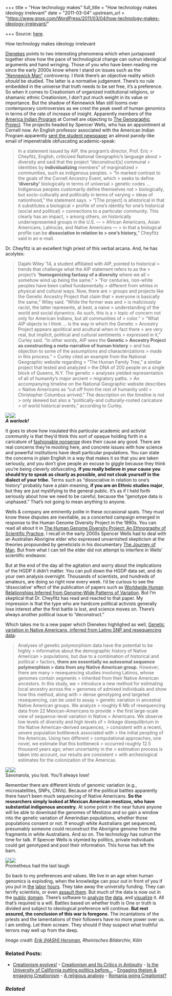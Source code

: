 +++
title = "How technology makes"
full_title = "How technology makes ideology irrelevant"
date = "2011-03-04"
upstream_url = "https://www.gnxp.com/WordPress/2011/03/04/how-technology-makes-ideology-irrelevant/"

+++
Source: [here](https://www.gnxp.com/WordPress/2011/03/04/how-technology-makes-ideology-irrelevant/).

How technology makes ideology irrelevant

[Dienekes](https://dienekes.blogspot.com/2011/03/genetic-variation-in-native-americans.html) points to two interesting phenomena which when juxtaposed together show how the pace of technological change can outrun ideological arguments and hand wringing. Those of you who have been reading me since the early 2000s know where I stand on issues such as the [“Kennewick Man”](https://en.wikipedia.org/wiki/Kennewick_Man) controversy. I think there’s an objective reality which *should* be studied. The latter is a normative judgement. There’s no rule embedded in the universe that truth needs to be set free, it’s a preference. So when it comes to Creationism of organized institutional religions, or shamanic ethnic Creationism, I don’t put much weight in its value or importance. But the shadow of Kennewick Man still looms over contemporary controversies as we crest the peak swell of human genomics in terms of the rate of increase of insight. Apparently members of the [America Indian Program](http://aip.cornell.edu/) at Cornell are objecting to [The Genographic Project](https://genographic.nationalgeographic.com/genographic/index.html). The projectis headed by Spencer Wells, who has an appointment at Cornell now. An English professor associated with the American Indian Program apparently [sent the student newspaper](www.cornellsun.com/section/news/content/2011/03/01/american-indian-program-opposes-genetic-ancestry-project) an almost parody-like email of impenetrable obfuscating academic-speak:

> In a statement issued by AIP, the program’s director, Prof. Eric > Cheyfitz, English, criticized National Geographic’s language about > diversity and said that the project “deconstruct\[s\] communal > identities by **individualizing** members” of marginalized > communities, such as indigenous peoples. >
> “In marked contrast to the goals of the Cornell Ancestry Event, which > seeks to define **‘diversity’** biologically in terms of universal > genetic codes … Indigenous peoples customarily define themselves not > biologically, but socio-culturally and politically in terms of varying > ideas of nationhood,” the statement says. >
> “\[The project\] is ahistorical in that it substitutes a biological > profile of one’s identity for one’s historical (social and political) > connections to a particular community. This clearly has an impact, > among others, on historically underrepresented groups in the U.S. — > African Americans, Asian Americans, Latino/as, and Native Americans — > in that a biological profile can be **dissociative in relation to > one’s history,**” Cheyfitz said in an e-mail.

Dr. Cheyfitz is an excellent high priest of this verbal arcana. And, he has acolytes:

> Dajahi Wiley ’14, a student affiliated with AIP, pointed to historical > trends that challenge what the AIP statement refers to as the > project’s “**homogenizing fantasy of a diversity** where we all > somehow wind up being the same.” >
> “For centuries, non-white peoples have been called fundamentally > different from whites in physical and cultural ways. Now, there are > groups and projects like the Genetic Ancestry Project that claim that > everyone is basically the same,” Wiley said. “While the former was and > is maliciously racist, the latter represents, at best, a naive > understanding of the world and social dynamics. As such, this is a > topic of concern not only for American Indians, but all communities of > color.” >
> “What AIP objects to I think … is the way in which the Genetic > Ancestry Project appears apolitical and acultural when in fact there > are very real, but implicit, political and cultural sentiments > expressed in it,” Curley said. “In other words, AIP sees the **Genetic > Ancestry Project as constructing a meta-narrative of human history** > and has objection to some of the assumptions and characterizations > made in this process.” >
> Curley cited an example from the National Geographic website regarding > “The Human Family Tree,” a similar project that tested and analyzed > the DNA of 200 people on a single block of Queens, N.Y. The genetic > analyses yielded representation of all of humanity’s major ancient > migratory paths. >
> An accompanying timeline on the National Geographic website describes > Native Americans as “cut off from the rest of humanity until > Christopher Columbus arrived.” The description on the timeline is not > only skewed but also a “politically-and culturally-rooted caricature > of world historical events,” according to Curley.

[![](https://i0.wp.com/blogs.discovermagazine.com/gnxp/files/2011/03/300px-Spencer_Wells_2007.png?resize=141%2C254)![](https://i0.wp.com/blogs.discovermagazine.com/gnxp/files/2011/03/300px-Spencer_Wells_2007.png?resize=141%2C254)](https://i0.wp.com/blogs.discovermagazine.com/gnxp/files/2011/03/300px-Spencer_Wells_2007.png)  
***A warlock!***

It goes to show how insulated this particular academic and activist community is that they’d think this sort of opaque holding forth in a caricature of [fashionable nonsense](https://www.amazon.com/exec/obidos/ASIN/0312204078/geneexpressio-20) does their cause any good. There are real concerns they’re mooting here, and concrete issues with how science and powerful institutions have dealt particular populations. You can state the concerns in plain English in a way that makes it so that you are taken seriously, and you don’t give people an excuse to giggle because they think you’re being cleverly obfuscating. **If you really believe in your cause you should try to speak as clearly as possible, and not cloak yourself in the dialect of your tribe.** Terms such as “dissociative in relation to one’s history” probably have a plain meaning, **if you are an Ethnic studies major**, but they are just mystifying to the general public. It’s as if I held forth seriously about how we need to be careful, because the “genotype data is unphased.” That’s not going to mean anything to anyone.

Wells & company are eminently polite in these occasional spats. They must know these disputes are inevitable, as a concerted campaign emerged in response to the Human Genome Diversity Project in the 1990s. You can read all about it in [The Human Genome Diversity Project: An Ethnography of Scientific Practice](https://www.amazon.com/exec/obidos/ASIN/0521539870/geneexpressio-20). I recall in the early 2000s Spencer Wells had to deal with an Australian Aborigine elder who expressed unvarnished skepticism at the theories propounded by geneticists in his documentary [The Journey of Man](http://news.nationalgeographic.com/news/2002/12/1212_021213_journeyofman.html). But from what I can tell the elder did not attempt to interfere in Wells’ scientific endeavor.

But at the end of the day all the agitation and worry about the implications of the HGDP it didn’t matter. You can pull down the HGDP data set, and do your own analysis overnight. Thousands of scientists, and hundreds of amateurs, are doing so right now every week. I’d be curious to see the ‘dissociative’ effect of the publication of papers such as [Worldwide Human Relationships Inferred from Genome-Wide Patterns of Variation](http://www.sciencemag.org/content/319/5866/1100.abstract). But I’m skeptical that Dr. Cheyfitz has read and reacted to that paper. My impression is that the type who are hardcore political activists generally lose interest after the first battle is lost, and science moves on. There’s always another political issue to “deconstruct.”

Which takes me to a new paper which Dienekes highlighed as well, [Genetic variation in Native Americans, inferred from Latino SNP and resequencing data](http://mbe.oxfordjournals.org/content/early/2011/03/02/molbev.msr049.short):

> Analyses of genetic polymorphism data have the potential to be highly > informative about the demographic history of Native American > populations, but due to a combination of historical and political > factors, **there are essentially no autosomal sequence polymorphism > data from any Native American group.** However, there are many > resequencing studies involving Latinos, whose genomes contain segments > inherited from their Native American ancestors. In this study, we > introduce a new method for estimating local ancestry across the > genomes of admixed individuals and show how this method, along with > dense genotyping and targeted resequencing, can be used to assay > genetic variation in ancestral Native American groups. We analyze > roughly 6 Mb of resequencing data from 22 Mexican-Americans to provide > the first large-scale view of sequence-level variation in Native > Americans. We observe low levels of diversity and high levels of > linkage disequilibrium in the Native American-derived sequences, > consistent with a recent, severe population bottleneck associated with > the initial peopling of the Americas. Using two different > computational approaches, one novel, we estimate that this bottleneck > occurred roughly 12.5 thousand years ago; when uncertainty in the > estimation process is taken into account, our results are consistent > with archeological estimates for the colonization of the Americas.

[![](https://i0.wp.com/blogs.discovermagazine.com/gnxp/files/2011/03/Girolamo_Savonarola.png?resize=250%2C333)![](https://i0.wp.com/blogs.discovermagazine.com/gnxp/files/2011/03/Girolamo_Savonarola.png?resize=250%2C333)](https://i0.wp.com/blogs.discovermagazine.com/gnxp/files/2011/03/Girolamo_Savonarola.png)  
Savonarola, you lost. You’ll always lose!

Remember there are different kinds of genomic variation (e.g., microsatellites, SNPs, CNVs). Because of the political battles apparently there hasn’t been much sequencing of Native Americans. **So the researchers simply looked at Mexican American mestizos, who have substantial indigenous ancestry.** At some point in the near future anyone will be able to download the genomes of Mestizos and so gain a window into the genetic variation of Amerindian populations, whether those populations consent or not. If enough white Australians get sequenced, presumably someone could reconstruct the Aborigine genome from the fragments in white Australians. And so on. The technology has outrun the time for talk. If Spencer Wells is stymied by politics, private individuals could get genotyped and pool their information. This horse has left the barn.

[![](https://i0.wp.com/blogs.discovermagazine.com/gnxp/files/2011/03/Koeln_wrm_1044-214x300.jpg?resize=214%2C300)![](https://i0.wp.com/blogs.discovermagazine.com/gnxp/files/2011/03/Koeln_wrm_1044-214x300.jpg?resize=214%2C300)](https://i0.wp.com/blogs.discovermagazine.com/gnxp/files/2011/03/Koeln_wrm_1044.jpg)  
Prometheus had the last laugh

So back to my preferences and values. We live in an age when human genomics is exploding, when the knowledge can pour out in front of you if you put in [the](http://www.harappadna.org/) [labor](https://dodecad.blogspot.com/) [hours](https://bga101.blogspot.com/). They take away the university funding. They can terrify scientists, or even [assault them](https://en.wikipedia.org/wiki/E._O._Wilson#Criticism_of_human_sociobiology). But much of the data is now out in the [public](ftp://ftp.ncbi.nlm.nih.gov/hapmap/genotypes/2009-01_phaseIII/plink_format/) [domain](http://hagsc.org/hgdp/files.html). There’s software to [analyze](http://pngu.mgh.harvard.edu/~purcell/plink/) [the](http://www.genetics.ucla.edu/software/admixture/) [data](http://genepath.med.harvard.edu/~reich/Software.htm), and [visualize](http://cran.r-project.org/) it. All that’s required is a will. Battles based on whether truth is One or truth is divided and subject to ideological preference will continue. **But rest assured, the conclusion of this war is foregone.** The incantations of the priests and the lamentations of their followers have no more power over us. I am smiling. Let them scream. They should if they suspect what truthful terrors may well up from the deep.

*Image credit: [Erik (HASH) Hersman](http://www.flickr.com/photos/18288598@N00/534455455/), Rheinisches Bildarchiv, Köln*

### Related Posts:

- [Creationism
  evolves!](https://www.gnxp.com/WordPress/2011/09/05/creationism-evolves/) - [Creationism and Its Critics in
  Antiquity](https://www.gnxp.com/WordPress/2008/02/14/creationism-and-its-critics-in-antiquity/) - [Is the University of California putting politics
  before…](https://www.gnxp.com/WordPress/2011/05/25/is-the-university-of-california-putting-politics-before-science/) - [Engaging theism & engaging
  Creationism](https://www.gnxp.com/WordPress/2008/06/22/engaging-theism-engaging-creationism/) - [A religious
  analogy](https://www.gnxp.com/WordPress/2007/03/28/a-religious-analogy/) - [Romania going
  Creationist?](https://www.gnxp.com/WordPress/2008/12/03/romania-going-creationist/)

### *Related*

[](https://www.addtoany.com/add_to/facebook?linkurl=https%3A%2F%2Fwww.gnxp.com%2FWordPress%2F2011%2F03%2F04%2Fhow-technology-makes-ideology-irrelevant%2F&linkname=How%20technology%20makes%20ideology%20irrelevant "Facebook")[](https://www.addtoany.com/add_to/twitter?linkurl=https%3A%2F%2Fwww.gnxp.com%2FWordPress%2F2011%2F03%2F04%2Fhow-technology-makes-ideology-irrelevant%2F&linkname=How%20technology%20makes%20ideology%20irrelevant "Twitter")[](https://www.addtoany.com/add_to/email?linkurl=https%3A%2F%2Fwww.gnxp.com%2FWordPress%2F2011%2F03%2F04%2Fhow-technology-makes-ideology-irrelevant%2F&linkname=How%20technology%20makes%20ideology%20irrelevant "Email")[](https://www.addtoany.com/share)
